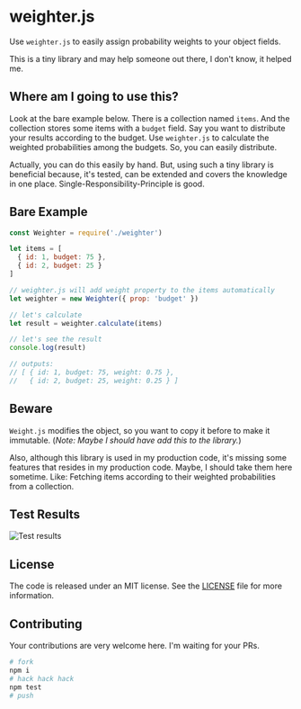 # weighter.js

Use `weighter.js` to easily assign probability weights to your object fields.

This is a tiny library and may help someone out there, I don't know, it helped me.

## Where am I going to use this?

Look at the bare example below. There is a collection named `items`. And the collection stores some items with a `budget` field. Say you want to distribute your results according to the budget. Use `weighter.js` to calculate the weighted probabilities among the budgets. So, you can easily distribute.

Actually, you can do this easily by hand. But, using such a tiny library is beneficial because, it's tested, can be extended and covers the knowledge in one place. Single-Responsibility-Principle is good.

## Bare Example

```javascript
const Weighter = require('./weighter')

let items = [
  { id: 1, budget: 75 },
  { id: 2, budget: 25 }
]

// weighter.js will add weight property to the items automatically
let weighter = new Weighter({ prop: 'budget' })

// let's calculate
let result = weighter.calculate(items)

// let's see the result
console.log(result)

// outputs:
// [ { id: 1, budget: 75, weight: 0.75 },
//   { id: 2, budget: 25, weight: 0.25 } ]
```

## Beware

`Weight.js` modifies the object, so you want to copy it before to make it immutable. (_Note: Maybe I should have add this to the library._)

Also, although this library is used in my production code, it's missing some features that resides in my production code. Maybe, I should take them here sometime. Like: Fetching items according to their weighted probabilities from a collection.

## Test Results

![Test results](https://github.com/inancgumus/weighter.js/blob/master/test-results.png)

## License

The code is released under an MIT license. See the [LICENSE](./LICENSE) file for more information.

## Contributing

Your contributions are very welcome here. I'm waiting for your PRs.

```bash
# fork
npm i
# hack hack hack
npm test
# push
```
